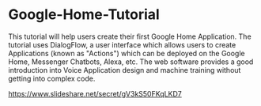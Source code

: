 # Google-Home-Tutorial
This tutorial will help users create their first Google Home Application. The tutorial uses DialogFlow, a user interface which allows users to create Applications (known as "Actions") which can be deployed on the Google Home, Messenger Chatbots, Alexa, etc. The web software provides a good introduction into Voice Application design and machine training without getting into complex code.

https://www.slideshare.net/secret/gV3kS50FKqLKD7
